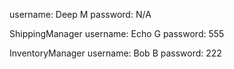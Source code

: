 username: Deep M
password: N/A

ShippingManager
username: Echo G
password: 555

InventoryManager
username: Bob B
password: 222
